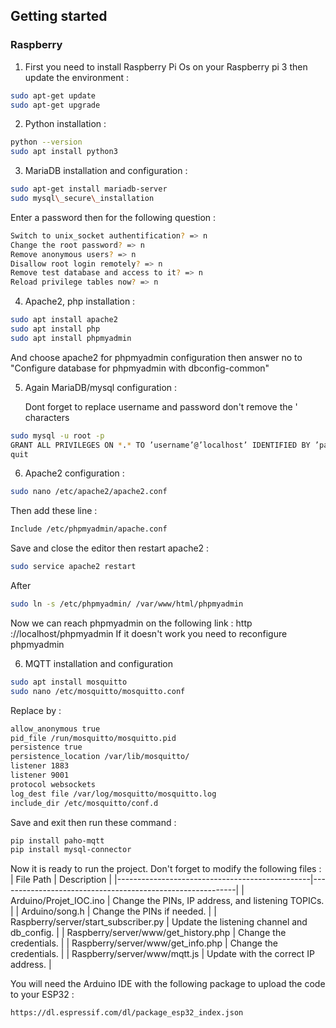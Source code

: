 ## Getting started 
### Raspberry
1. First you need to install Raspberry Pi Os on your Raspberry pi 3 then update the environment :

```bash
sudo apt-get update
sudo apt-get upgrade
```
2. Python installation :
```bash
python --version
sudo apt install python3
```
3. MariaDB installation and configuration :
```bash
sudo apt-get install mariadb-server
sudo mysql\_secure\_installation
```
 Enter a password then for the following question :
```bash
Switch to unix_socket authentification? => n
Change the root password? => n
Remove anonymous users? => n
Disallow root login remotely? => n
Remove test database and access to it? => n
Reload privilege tables now? => n
```
4. Apache2, php installation :
```bash
sudo apt install apache2
sudo apt install php
sudo apt install phpmyadmin
```
 And choose apache2 for phpmyadmin configuration then answer no to "Configure database for phpmyadmin with dbconfig-common"

5. Again MariaDB/mysql configuration :

   Dont forget to replace username and password don't remove the ' characters
```bash
sudo mysql -u root -p
GRANT ALL PRIVILEGES ON *.* TO ’username’@’localhost’ IDENTIFIED BY ’password’ WITH GRANT OPTION;
quit
```
6. Apache2 configuration :
```bash
sudo nano /etc/apache2/apache2.conf
```
Then add these line :
```bash
Include /etc/phpmyadmin/apache.conf
```
 Save and close the editor then restart apache2 :
```bash
sudo service apache2 restart
```
After 
```bash
sudo ln -s /etc/phpmyadmin/ /var/www/html/phpmyadmin
```

 Now we can reach phpmyadmin on the following link : http ://localhost/phpmyadmin
 If it doesn't work you need to reconfigure phpmyadmin

6. MQTT installation and configuration
 ```bash
sudo apt install mosquitto
sudo nano /etc/mosquitto/mosquitto.conf
```
 Replace by :
 ```bash
allow_anonymous true
pid_file /run/mosquitto/mosquitto.pid
persistence true
persistence_location /var/lib/mosquitto/
listener 1883
listener 9001
protocol websockets
log_dest file /var/log/mosquitto/mosquitto.log
include_dir /etc/mosquitto/conf.d
```
 Save and exit then run these command :
 ```bash
pip install paho-mqtt
pip install mysql-connector
```


Now it is ready to run the project. Don't forget to modify the following files :
| File Path                                      | Description                                               |
|------------------------------------------------|-----------------------------------------------------------|
| Arduino/Projet_IOC.ino                         | Change the PINs, IP address, and listening TOPICs.      |
| Arduino/song.h                                 | Change the PINs if needed.                               |
| Raspberry/server/start_subscriber.py           | Update the listening channel and db_config.              |
| Raspberry/server/www/get_history.php           | Change the credentials.                                   |
| Raspberry/server/www/get_info.php              | Change the credentials.                                   |
| Raspberry/server/www/mqtt.js                   | Update with the correct IP address.                      |


You will need the Arduino IDE with the following package to upload the code to your ESP32 :
 ```bash
https://dl.espressif.com/dl/package_esp32_index.json
```

<!--

Projet réalisé durant le second semestre du master 1 SESI.
Il s'agit de realiser une communication sans fil entre plusieurs ESP32 ainsi qu'une raspberry pi3 et d'y afficher les informations sur un site web.
Il faut aussi réussir a faire communiquer le site web avec les ESP32.

Pour faire fonctionner ce projet, il faut lire le compte rendu et suivre les étapes de la mise en place.

Il y aura des informations à réadapter selon votre configuration, qui sont aussi detaillé dans le compte rendu.

Dans le repertoire arduino, on va y retrouver le code pour l'ESP32 ainsi que les bibliotèques utilisé.

Dans le repertoire Rapsberry, on y retrouvera le code du site web, le serveur d'ecoute MQTT, ainsi que les scripts pour convertir des musiques .midi en note de musique.


Une fois la mise en place faite, il suffit de placer les fichier qui sont dans le repertoire "Raspberry" sur le bureau de la rapsberry par exemple.
Puis il faudra lancer le serveur d'ecoute en tapant : python start_subscriber.py

Une fois le serveur d'écoute lancer, il faudra y récupéré l'adresse ip afficher, changer dans le repertoire www le fichier mqtt.js en mettant l'adresse ip obtenu.

Ensuite il suffira d'ouvrir le logiciel Arduino IDE, d'y ouvrir le projet qui est situé dans le repertoire "Arduino", changez les informations comme décrit dans l'entete et téléversé le code sur l'ESP32.

Vidéo démonstration du projet : https://www.youtube.com/watch?v=u35QerKMySA

![plot](./images/site_web.png?raw=true "site_web")
-->

